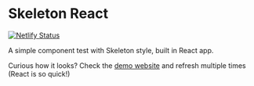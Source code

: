 # Skeleton React


[![Netlify Status](https://api.netlify.com/api/v1/badges/e544e810-cd45-4fb5-9601-9cd64f0e086a/deploy-status)](https://app.netlify.com/sites/vibrant-morse-4074ec/deploys)

A simple component test with Skeleton style, built in React app.

Curious how it looks? Check the [demo website](https://vibrant-morse-4074ec.netlify.app/) and refresh multiple times (React is so quick!)
